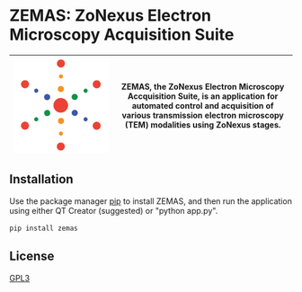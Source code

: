 # ZEMAS: ZoNexus Electron Microscopy Acquisition Suite

| ![](https://github.com/tobyfrancis/ZEMAS/blob/main/assets/Zonexus.png) | ZEMAS, the ZoNexus Electron Microscopy Accquisition Suite, is an application for automated control and acquisition of various transmission electron microscopy (TEM) modalities using ZoNexus stages.  |
|-|-|
 
## Installation

Use the package manager [pip](https://pip.pypa.io/en/stable/) to install ZEMAS, and then run the application using either QT Creator (suggested) or "python app.py".

```bash
pip install zemas
```

## License
[GPL3](https://www.gnu.org/licenses/gpl-3.0.en.html)

